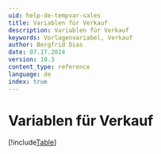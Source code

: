```yaml
---
uid: help-de-tempvar-sales
title: Variablen für Verkauf
description: Variablen für Verkauf
keywords: Vorlagenvariabel, Verkauf
author: Bergfrid Dias
date: 07.17.2024
version: 10.3
content_type: reference
language: de
index: true
---
```


# Variablen für Verkauf

[!include[Table](../../../../../common/includes/variable/table-sales.md)]
